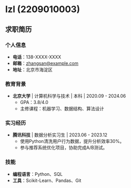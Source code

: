 # lzl (2209010003)

## 求职简历

### 个人信息
- **电话**：138-XXXX-XXXX  
- **邮箱**：zhangsan@example.com  
- **地址**：北京市海淀区  

### 教育背景
- **北京大学** | 计算机科学与技术 | 本科 | 2020.09 - 2024.06  
  - GPA：3.8/4.0  
  - 主修课程：机器学习、数据结构、算法设计  

### 实习经历
- **腾讯科技** | 数据分析实习生 | 2023.06 - 2023.12  
  - 使用Python清洗用户行为数据，提升分析效率30%。  
  - 参与推荐系统优化项目，协助完成A/B测试。  

### 技能
- **编程语言**：Python、SQL  
- **工具**：Scikit-Learn、Pandas、Git  
